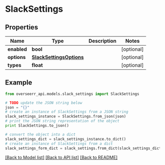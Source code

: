 # SlackSettings


## Properties
Name | Type | Description | Notes
------------ | ------------- | ------------- | -------------
**enabled** | **bool** |  | [optional] 
**options** | [**SlackSettingsOptions**](SlackSettingsOptions.md) |  | [optional] 
**types** | **float** |  | [optional] 

## Example

```python
from overseerr_api.models.slack_settings import SlackSettings

# TODO update the JSON string below
json = "{}"
# create an instance of SlackSettings from a JSON string
slack_settings_instance = SlackSettings.from_json(json)
# print the JSON string representation of the object
print SlackSettings.to_json()

# convert the object into a dict
slack_settings_dict = slack_settings_instance.to_dict()
# create an instance of SlackSettings from a dict
slack_settings_form_dict = slack_settings.from_dict(slack_settings_dict)
```
[[Back to Model list]](../README.md#documentation-for-models) [[Back to API list]](../README.md#documentation-for-api-endpoints) [[Back to README]](../README.md)


